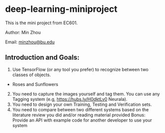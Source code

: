 # deep-learning-miniproject
This is the mini project from EC601.

Author: Min Zhou

Email: minzhou@bu.edu


## Introduction and Goals:
1. Use TensorFlow (or any tool you prefer) to recognize between two classes of objects.
* Roses and Sunflowers
2. You need to capture the images yourself and tag them.  You can use any Tagging system (e.g, https://hubs.ly/H0dktLv0 Neurala).  
3. You need to design your own Training, Testing and Verification sets.
4. You need to compare between two different systems based on the literature review you did and/or reading material provided
Bonus:  Provide an API with example code for another developer to use your system

